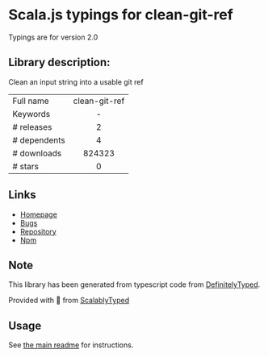 
# Scala.js typings for clean-git-ref

Typings are for version 2.0

## Library description:
Clean an input string into a usable git ref

|                    |                 |
| ------------------ | :-------------: |
| Full name          | clean-git-ref |
| Keywords           | - |
| # releases         | 2 |
| # dependents       | 4 |
| # downloads        | 824323 |
| # stars            | 0 |

## Links
- [Homepage](https://github.com/TheSavior/clean-git-ref#readme)
- [Bugs](https://github.com/TheSavior/clean-git-ref/issues)
- [Repository](https://github.com/TheSavior/clean-git-ref)
- [Npm](https://www.npmjs.com/package/clean-git-ref)
    


## Note
This library has been generated from typescript code from [DefinitelyTyped](https://definitelytyped.org).

Provided with :purple_heart: from [ScalablyTyped](https://github.com/oyvindberg/ScalablyTyped)

## Usage
See [the main readme](../../readme.md) for instructions.


